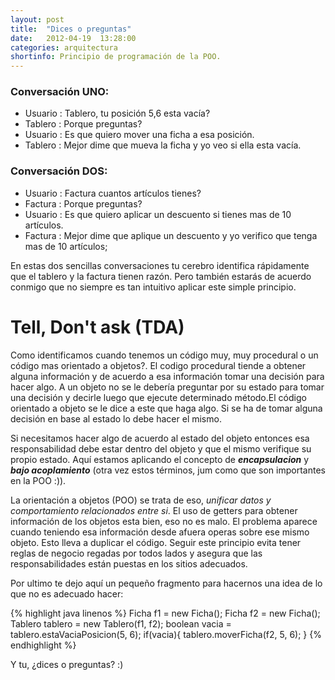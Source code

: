 ```yaml
---
layout: post
title:  "Dices o preguntas"
date:   2012-04-19  13:28:00
categories: arquitectura
shortinfo: Principio de programación de la POO.
---
```


### Conversación UNO:
*   Usuario : Tablero, tu posición 5,6 esta vacía?
*   Tablero : Porque preguntas?
*   Usuario : Es que quiero mover una ficha a esa posición.
*   Tablero : Mejor dime que mueva la ficha y yo veo si ella esta vacía.

### Conversación DOS:
*   Usuario : Factura cuantos artículos tienes?
*   Factura : Porque preguntas?
*   Usuario : Es que quiero aplicar un descuento si tienes mas de 10 artículos.
*   Factura : Mejor dime que aplique un descuento y yo verifico que tenga mas de 10 artículos;

En estas dos sencillas conversaciones tu cerebro identifica rápidamente que el tablero y la factura tienen razón. 
Pero también estarás de acuerdo conmigo que no siempre es tan intuitivo aplicar este simple principio.

# Tell, Don't ask (TDA)
Como identificamos cuando tenemos un código muy, muy procedural o un código mas orientado a objetos?. El codigo procedural 
tiende a obtener alguna información y de acuerdo a esa información tomar una decisión para hacer algo. A un objeto no se 
le debería preguntar por su estado para tomar una decisión y decirle luego que ejecute determinado método.El código orientado 
a objeto se le dice a este que haga algo. Si se ha de tomar alguna decisión en base al estado lo debe hacer el mismo.

Si necesitamos hacer algo de acuerdo al estado del objeto entonces esa responsabilidad debe estar dentro del objeto y que 
el mismo verifique su propio estado. Aquí estamos aplicando el concepto de **_encapsulacion_** y **_bajo acoplamiento_**
(otra vez estos términos, jum como que son importantes en la POO :)).

La orientación a objetos (POO) se trata de eso, _unificar datos y comportamiento relacionados entre si_.
El uso de getters para obtener información de los objetos esta bien, eso no es malo. El problema aparece cuando teniendo 
esa información desde afuera operas sobre ese mismo objeto. Esto lleva a duplicar el código. Seguir este principio evita 
tener reglas de negocio regadas por todos lados y asegura que las responsabilidades están puestas en los sitios adecuados.

Por ultimo te dejo aquí un pequeño fragmento para hacernos una idea de lo que no es adecuado hacer:

{% highlight java linenos %} 
Ficha f1 = new Ficha(); 
Ficha f2 = new Ficha(); 
Tablero tablero = new Tablero(f1, f2);
boolean vacia = tablero.estaVaciaPosicion(5, 6);
if(vacia){ 
   tablero.moverFicha(f2, 5, 6); 
}
{% endhighlight %}<br/>

Y tu, ¿dices o preguntas? :)